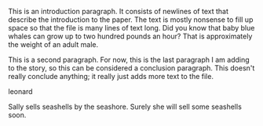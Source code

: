This is an introduction paragraph. It consists of newlines of text that
describe the introduction to the paper. The text is mostly nonsense to fill up
space so that the file is many lines of text long. Did you know that baby blue
whales can grow up to two hundred pounds an hour? That is approximately the
weight of an adult male.

This is a second paragraph. For now, this is the last paragraph I am adding to
the story, so this can be considered a conclusion paragraph. This doesn't
really conclude anything; it really just adds more text to the file. 

leonard

Sally sells seashells by the seashore. Surely she will sell some seashells soon.
